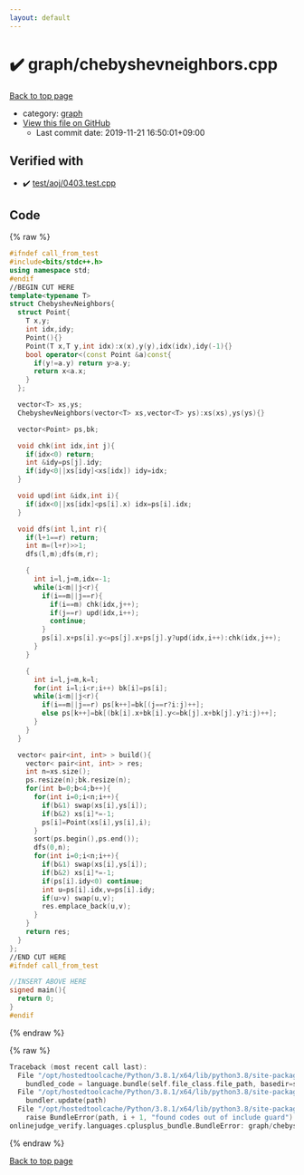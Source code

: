 ```yaml
---
layout: default
---
```


<!-- mathjax config similar to math.stackexchange -->
<script type="text/javascript" async
  src="https://cdnjs.cloudflare.com/ajax/libs/mathjax/2.7.5/MathJax.js?config=TeX-MML-AM_CHTML">
</script>
<script type="text/x-mathjax-config">
  MathJax.Hub.Config({
    TeX: { equationNumbers: { autoNumber: "AMS" }},
    tex2jax: {
      inlineMath: [ ['$','$'] ],
      processEscapes: true
    },
    "HTML-CSS": { matchFontHeight: false },
    displayAlign: "left",
    displayIndent: "2em"
  });
</script>

<script type="text/javascript" src="https://cdnjs.cloudflare.com/ajax/libs/jquery/3.4.1/jquery.min.js"></script>
<script src="https://cdn.jsdelivr.net/npm/jquery-balloon-js@1.1.2/jquery.balloon.min.js" integrity="sha256-ZEYs9VrgAeNuPvs15E39OsyOJaIkXEEt10fzxJ20+2I=" crossorigin="anonymous"></script>
<script type="text/javascript" src="../../assets/js/copy-button.js"></script>
<link rel="stylesheet" href="../../assets/css/copy-button.css" />


# :heavy_check_mark: graph/chebyshevneighbors.cpp

<a href="../../index.html">Back to top page</a>

* category: <a href="../../index.html#f8b0b924ebd7046dbfa85a856e4682c8">graph</a>
* <a href="{{ site.github.repository_url }}/blob/master/graph/chebyshevneighbors.cpp">View this file on GitHub</a>
    - Last commit date: 2019-11-21 16:50:01+09:00




## Verified with

* :heavy_check_mark: <a href="../../verify/test/aoj/0403.test.cpp.html">test/aoj/0403.test.cpp</a>


## Code

<a id="unbundled"></a>
{% raw %}
```cpp
#ifndef call_from_test
#include<bits/stdc++.h>
using namespace std;
#endif
//BEGIN CUT HERE
template<typename T>
struct ChebyshevNeighbors{
  struct Point{
    T x,y;
    int idx,idy;
    Point(){}
    Point(T x,T y,int idx):x(x),y(y),idx(idx),idy(-1){}
    bool operator<(const Point &a)const{
      if(y!=a.y) return y>a.y;
      return x<a.x;
    }
  };

  vector<T> xs,ys;
  ChebyshevNeighbors(vector<T> xs,vector<T> ys):xs(xs),ys(ys){}

  vector<Point> ps,bk;

  void chk(int idx,int j){
    if(idx<0) return;
    int &idy=ps[j].idy;
    if(idy<0||xs[idy]<xs[idx]) idy=idx;
  }

  void upd(int &idx,int i){
    if(idx<0||xs[idx]<ps[i].x) idx=ps[i].idx;
  }

  void dfs(int l,int r){
    if(l+1==r) return;
    int m=(l+r)>>1;
    dfs(l,m);dfs(m,r);

    {
      int i=l,j=m,idx=-1;
      while(i<m||j<r){
        if(i==m||j==r){
          if(i==m) chk(idx,j++);
          if(j==r) upd(idx,i++);
          continue;
        }
        ps[i].x+ps[i].y<=ps[j].x+ps[j].y?upd(idx,i++):chk(idx,j++);
      }
    }

    {
      int i=l,j=m,k=l;
      for(int i=l;i<r;i++) bk[i]=ps[i];
      while(i<m||j<r){
        if(i==m||j==r) ps[k++]=bk[(j==r?i:j)++];
        else ps[k++]=bk[(bk[i].x+bk[i].y<=bk[j].x+bk[j].y?i:j)++];
      }
    }
  }

  vector< pair<int, int> > build(){
    vector< pair<int, int> > res;
    int n=xs.size();
    ps.resize(n);bk.resize(n);
    for(int b=0;b<4;b++){
      for(int i=0;i<n;i++){
        if(b&1) swap(xs[i],ys[i]);
        if(b&2) xs[i]*=-1;
        ps[i]=Point(xs[i],ys[i],i);
      }
      sort(ps.begin(),ps.end());
      dfs(0,n);
      for(int i=0;i<n;i++){
        if(b&1) swap(xs[i],ys[i]);
        if(b&2) xs[i]*=-1;
        if(ps[i].idy<0) continue;
        int u=ps[i].idx,v=ps[i].idy;
        if(u>v) swap(u,v);
        res.emplace_back(u,v);
      }
    }
    return res;
  }
};
//END CUT HERE
#ifndef call_from_test

//INSERT ABOVE HERE
signed main(){
  return 0;
}
#endif

```
{% endraw %}

<a id="bundled"></a>
{% raw %}
```cpp
Traceback (most recent call last):
  File "/opt/hostedtoolcache/Python/3.8.1/x64/lib/python3.8/site-packages/onlinejudge_verify/docs.py", line 347, in write_contents
    bundled_code = language.bundle(self.file_class.file_path, basedir=self.cpp_source_path)
  File "/opt/hostedtoolcache/Python/3.8.1/x64/lib/python3.8/site-packages/onlinejudge_verify/languages/cplusplus.py", line 63, in bundle
    bundler.update(path)
  File "/opt/hostedtoolcache/Python/3.8.1/x64/lib/python3.8/site-packages/onlinejudge_verify/languages/cplusplus_bundle.py", line 151, in update
    raise BundleError(path, i + 1, "found codes out of include guard")
onlinejudge_verify.languages.cplusplus_bundle.BundleError: graph/chebyshevneighbors.cpp: line 5: found codes out of include guard

```
{% endraw %}

<a href="../../index.html">Back to top page</a>


